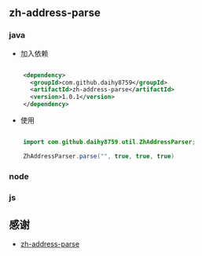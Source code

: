 ## zh-address-parse

### java

-   加入依赖

```xml

    <dependency>
      <groupId>com.github.daihy8759</groupId>
      <artifactId>zh-address-parse</artifactId>
      <version>1.0.1</version>
    </dependency>
```

-   使用

```java

    import com.github.daihy8759.util.ZhAddressParser;

    ZhAddressParser.parse("", true, true, true)
```

### node

### js

## 感谢

-   [zh-address-parse](https://github.com/ldwonday/zh-address-parse)
